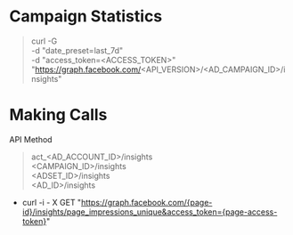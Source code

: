 # Campaign Statistics 
> curl -G \
-d "date_preset=last_7d" \
-d "access_token=<ACCESS_TOKEN>" \
"https://graph.facebook.com/<API_VERSION>/<AD_CAMPAIGN_ID>/insights"

# Making Calls
API Method
>act_<AD_ACCOUNT_ID>/insights  
<CAMPAIGN_ID>/insights  
<ADSET_ID>/insights  
<AD_ID>/insights  

* curl -i - X GET "https://graph.facebook.com/{page-id}/insights/page_impressions_unique&access_token={page-access-token}"
